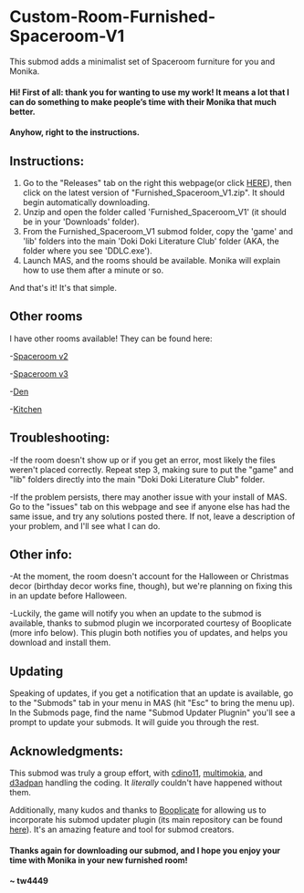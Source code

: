 # Custom-Room-Furnished-Spaceroom-V1
This submod adds a minimalist set of Spaceroom furniture for you and Monika.

#### Hi! First of all: thank you for wanting to use my work! It means a lot that I can do something to make people’s time with their Monika that much better.

#### Anyhow, right to the instructions. 

## Instructions:

1. Go to the "Releases" tab on the right this webpage(or click [HERE](https://github.com/tw4449/Custom-Room-Furnished-Spaceroom-v1/releases)), then click on the latest version of "Furnished_Spaceroom_V1.zip". It should begin automatically downloading.
2. Unzip and open the folder called 'Furnished_Spaceroom_V1' (it should be in your 'Downloads' folder).
3. From the Furnished_Spaceroom_V1 submod folder, copy the 'game' and 'lib' folders into the main 
   'Doki Doki Literature Club' folder (AKA, the folder where you see 'DDLC.exe').
4. Launch MAS, and the rooms should be available. Monika will explain how to use them after a minute or so.

And that's it! It's that simple.


## Other rooms

I have other rooms available! They can be found here:

-[Spaceroom v2](https://github.com/Cdino11/Custom-Room-Furnished-Spaceroom-V2)

-[Spaceroom v3](https://github.com/Cdino11/Custom-Room-Furnished-Spaceroom-V3)

-[Den](https://github.com/Cdino11/Custom-Room-Den)

-[Kitchen](https://github.com/Cdino11/Custom-Room-Kitchen)

## Troubleshooting:

-If the room doesn't show up or if you get an error, most likely the files weren't placed correctly. Repeat 
   step 3, making sure to put the "game" and "lib" folders directly into the main "Doki Doki Literature Club" 
   folder.
   
-If the problem persists, there may another issue with your install of MAS. Go to the "issues" tab on this 
   webpage and see if anyone else has had the same issue, and try any solutions posted there. If not, leave a 
   description of your problem, and I'll see what I can do.


## Other info:

-At the moment, the room doesn't account for the Halloween or Christmas decor (birthday decor works fine, 
   though), but we're planning on fixing this in an update before Halloween.
   
-Luckily, the game will notify you when an update to the submod is available, thanks to submod plugin we 
   incorporated courtesy of Booplicate (more info below). This plugin both notifies you of updates, and helps 
   you download and install them.

## Updating

Speaking of updates, if you get a notification that an update is available, go to the "Submods" tab in your menu in MAS 
(hit "Esc" to bring the menu up). In the Submods page, find the name "Submod Updater Plugnin" you'll see a prompt to update your submods. It will 
guide you through the rest.

## Acknowledgments:

This submod was truly a group effort, with 
[cdino11](https://github.com/cdino11), [multimokia](https://github.com/multimokia), and [d3adpan](https://github.com/d3adpan) handling the coding. It *literally* couldn't have happened without them.

Additionally, many kudos and thanks to [Booplicate](https://github.com/Booplicate) for allowing us to incorporate his submod updater plugin (its main repository can be found [here](https://github.com/Booplicate/MAS-Submods-SubmodUpdaterPlugin)). It's an amazing feature and tool for submod creators.

#### Thanks again for downloading our submod, and I hope you enjoy your time with Monika in your new furnished room!

#### ~ tw4449

